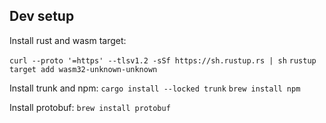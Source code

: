 ## Dev setup

Install rust and wasm target:

``curl --proto '=https' --tlsv1.2 -sSf https://sh.rustup.rs | sh``
``rustup target add wasm32-unknown-unknown``

Install trunk and npm:
``cargo install --locked trunk``
``brew install npm``

Install protobuf:
``brew install protobuf``


